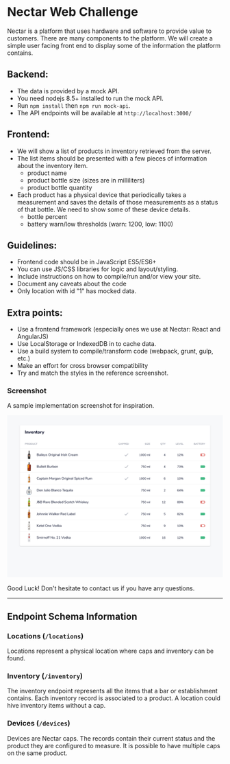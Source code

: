 Nectar Web Challenge
====================

Nectar is a platform that uses hardware and software to provide value to customers. There are many components to the platform. We will create a simple user facing front end to display some of the information the platform contains.

## Backend:
- The data is provided by a mock API.
- You need nodejs 8.5+ installed to run the mock API.
- Run `npm install` then `npm run mock-api`.
- The API endpoints will be available at `http://localhost:3000/`

## Frontend:
- We will show a list of products in inventory retrieved from the server.
- The list items should be presented with a few pieces of information about the inventory item.
  - product name
  - product bottle size (sizes are in milliliters)
  - product bottle quantity
- Each product has a physical device that periodically takes a measurement and saves the details of those measurements as a status of that bottle. We need to show some of these device details.
  - bottle percent
  - battery warn/low thresholds (warn: 1200, low: 1100)

## Guidelines:
- Frontend code should be in JavaScript ES5/ES6+
- You can use JS/CSS libraries for logic and layout/styling.
- Include instructions on how to compile/run and/or view your site.
- Document any caveats about the code
- Only location with id "1" has mocked data.

## Extra points:
- Use a frontend framework (especially ones we use at Nectar: React and AngularJS)
- Use LocalStorage or IndexedDB in to cache data.
- Use a build system to compile/transform code (webpack, grunt, gulp, etc.)
- Make an effort for cross browser compatibility
- Try and match the styles in the reference screenshot.

### Screenshot
A sample implementation screenshot for inspiration.

![Screenshot](/screenshots/sample_1.png?raw=true "Sample Implementation Screenshot")

Good Luck!
Don't hesitate to contact us if you have any questions.

----

## Endpoint Schema Information

### Locations (`/locations`)
Locations represent a physical location where caps and inventory can be found.

### Inventory (`/inventory`)
The inventory endpoint represents all the items that a bar or establishment contains. Each inventory record is associated to a product. A location could hive inventory items without a cap.

### Devices (`/devices`)
Devices are Nectar caps. The records contain their current status and the product they are configured to measure. It is possible to have multiple caps on the same product.
